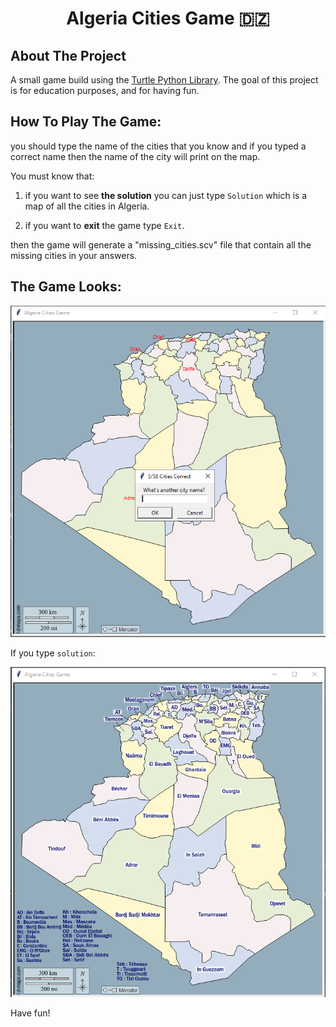 <h1 align="center" >Algeria Cities Game  🇩🇿</h1>

## About The Project

A small game build using the <a href="https://docs.python.org/3/library/turtle.html">Turtle Python Library</a>.
The goal of this project is for education purposes, and for having fun.

## How To Play The Game:
you should type the name of the cities that you know and if you typed a correct name then the name of the city will 
print on the map. 

You must know that:

1. if you want to see **the solution** you can just type ``Solution`` which is a map of all the cities in Algeria.

2. if you want to **exit** the game type ```Exit```.

then the game will generate a "missing_cities.scv" file that contain all the missing cities in your answers.


## The Game Looks:
![plot](./Capture.PNG)

If you type ```solution```:

![plot](./Capture2.PNG)

Have fun!
